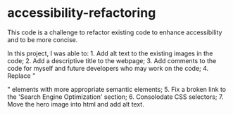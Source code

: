 # accessibility-refactoring

This code is a challenge to refactor existing code to enhance accessibility and to be more concise.

In this project, I was able to:
    1. Add alt text to the existing images in the code;
    2. Add a descriptive title to the webpage; 
    3. Add comments to the code for myself and future developers who may work on the code;
    4. Replace "<div>" elements with more appropriate semantic elements;
    5. Fix a broken link to the 'Search Engine Optimization' section;
    6. Consolodate CSS selectors;
    7. Move the hero image into html and add alt text.


